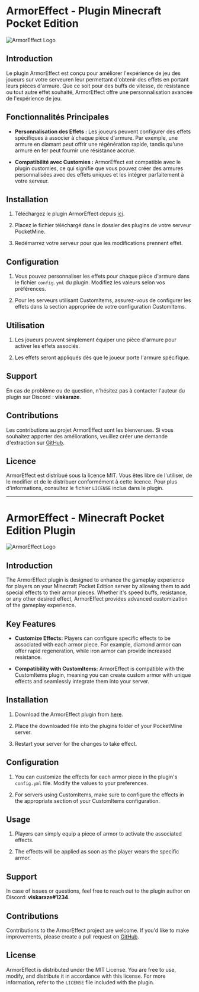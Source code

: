 # ArmorEffect - Plugin Minecraft Pocket Edition

![ArmorEffect Logo](https://example.com/armor_effect_logo.png)

## Introduction

Le plugin ArmorEffect est conçu pour améliorer l'expérience de jeu des joueurs sur votre serveuren leur permettant d'obtenir des effets en portant leurs pièces d'armure. Que ce soit pour des buffs de vitesse, de résistance ou tout autre effet souhaité, ArmorEffect offre une personnalisation avancée de l'expérience de jeu.

## Fonctionnalités Principales

- **Personnalisation des Effets :** Les joueurs peuvent configurer des effets spécifiques à associer à chaque pièce d'armure. Par exemple, une armure en diamant peut offrir une régénération rapide, tandis qu'une armure en fer peut fournir une résistance accrue.

- **Compatibilité avec Customies :** ArmorEffect est compatible avec le plugin customies, ce qui signifie que vous pouvez créer des armures personnalisées avec des effets uniques et les intégrer parfaitement à votre serveur.

## Installation

1. Téléchargez le plugin ArmorEffect depuis [ici](https://example.com/armor_effect_plugin.zip).

2. Placez le fichier téléchargé dans le dossier des plugins de votre serveur PocketMine.

3. Redémarrez votre serveur pour que les modifications prennent effet.

## Configuration

1. Vous pouvez personnaliser les effets pour chaque pièce d'armure dans le fichier `config.yml` du plugin. Modifiez les valeurs selon vos préférences.

2. Pour les serveurs utilisant CustomItems, assurez-vous de configurer les effets dans la section appropriée de votre configuration CustomItems.

## Utilisation

1. Les joueurs peuvent simplement équiper une pièce d'armure pour activer les effets associés.

2. Les effets seront appliqués dès que le joueur porte l'armure spécifique.

## Support

En cas de problème ou de question, n'hésitez pas à contacter l'auteur du plugin sur Discord : **viskaraze**.

## Contributions

Les contributions au projet ArmorEffect sont les bienvenues. Si vous souhaitez apporter des améliorations, veuillez créer une demande d'extraction sur [GitHub](https://github.com/viskaraze/ArmorEffect).

## Licence

ArmorEffect est distribué sous la licence MIT. Vous êtes libre de l'utiliser, de le modifier et de le distribuer conformément à cette licence. Pour plus d'informations, consultez le fichier `LICENSE` inclus dans le plugin.

---

# ArmorEffect - Minecraft Pocket Edition Plugin

![ArmorEffect Logo](https://example.com/armor_effect_logo.png)

## Introduction

The ArmorEffect plugin is designed to enhance the gameplay experience for players on your Minecraft Pocket Edition server by allowing them to add special effects to their armor pieces. Whether it's speed buffs, resistance, or any other desired effect, ArmorEffect provides advanced customization of the gameplay experience.

## Key Features

- **Customize Effects:** Players can configure specific effects to be associated with each armor piece. For example, diamond armor can offer rapid regeneration, while iron armor can provide increased resistance.

- **Compatibility with CustomItems:** ArmorEffect is compatible with the CustomItems plugin, meaning you can create custom armor with unique effects and seamlessly integrate them into your server.

## Installation

1. Download the ArmorEffect plugin from [here](https://example.com/armor_effect_plugin.zip).

2. Place the downloaded file into the plugins folder of your PocketMine server.

3. Restart your server for the changes to take effect.

## Configuration

1. You can customize the effects for each armor piece in the plugin's `config.yml` file. Modify the values to your preferences.

2. For servers using CustomItems, make sure to configure the effects in the appropriate section of your CustomItems configuration.

## Usage

1. Players can simply equip a piece of armor to activate the associated effects.

2. The effects will be applied as soon as the player wears the specific armor.

## Support

In case of issues or questions, feel free to reach out to the plugin author on Discord: **viskaraze#1234**.

## Contributions

Contributions to the ArmorEffect project are welcome. If you'd like to make improvements, please create a pull request on [GitHub](https://github.com/viskaraze/ArmorEffect).

## License

ArmorEffect is distributed under the MIT License. You are free to use, modify, and distribute it in accordance with this license. For more information, refer to the `LICENSE` file included with the plugin.

